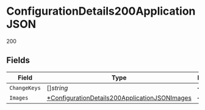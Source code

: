 # ConfigurationDetails200ApplicationJSON

200


## Fields

| Field                                                                                                                    | Type                                                                                                                     | Required                                                                                                                 | Description                                                                                                              | Example                                                                                                                  |
| ------------------------------------------------------------------------------------------------------------------------ | ------------------------------------------------------------------------------------------------------------------------ | ------------------------------------------------------------------------------------------------------------------------ | ------------------------------------------------------------------------------------------------------------------------ | ------------------------------------------------------------------------------------------------------------------------ |
| `ChangeKeys`                                                                                                             | []*string*                                                                                                               | :heavy_minus_sign:                                                                                                       | N/A                                                                                                                      | adult                                                                                                                    |
| `Images`                                                                                                                 | [*ConfigurationDetails200ApplicationJSONImages](../../models/operations/configurationdetails200applicationjsonimages.md) | :heavy_minus_sign:                                                                                                       | N/A                                                                                                                      |                                                                                                                          |